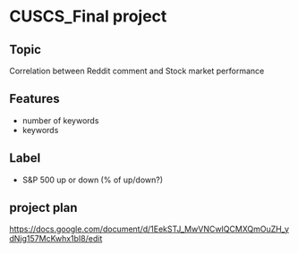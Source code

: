 # CUSCS_Final project

## Topic
Correlation between Reddit comment and Stock market performance

## Features
- number of keywords
- keywords

## Label
- S&P 500 up or down (% of up/down?)

## project plan 
https://docs.google.com/document/d/1EekSTJ_MwVNCwIQCMXQmOuZH_ydNjg157McKwhx1bI8/edit
